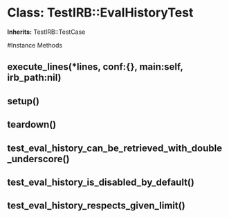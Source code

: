 # Class: TestIRB::EvalHistoryTest
**Inherits:** TestIRB::TestCase
    




#Instance Methods
## execute_lines(*lines, conf:{}, main:self, irb_path:nil) [](#method-i-execute_lines)

## setup() [](#method-i-setup)

## teardown() [](#method-i-teardown)

## test_eval_history_can_be_retrieved_with_double_underscore() [](#method-i-test_eval_history_can_be_retrieved_with_double_underscore)

## test_eval_history_is_disabled_by_default() [](#method-i-test_eval_history_is_disabled_by_default)

## test_eval_history_respects_given_limit() [](#method-i-test_eval_history_respects_given_limit)

